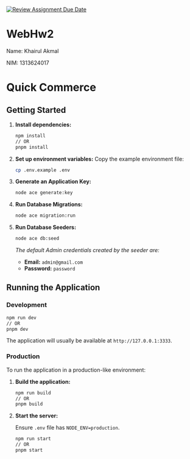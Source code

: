 [![Review Assignment Due Date](https://classroom.github.com/assets/deadline-readme-button-22041afd0340ce965d47ae6ef1cefeee28c7c493a6346c4f15d667ab976d596c.svg)](https://classroom.github.com/a/VfW8bnt7)

# WebHw2

Name: Khairul Akmal

NIM: 1313624017

# Quick Commerce

## Getting Started

1.  **Install dependencies:**

    ```bash
    npm install
    // OR
    pnpm install
    ```

2.  **Set up environment variables:**
    Copy the example environment file:

    ```bash
    cp .env.example .env
    ```

3.  **Generate an Application Key:**

    ```bash
    node ace generate:key
    ```

4.  **Run Database Migrations:**

    ```bash
    node ace migration:run
    ```

5.  **Run Database Seeders:**
    ```bash
    node ace db:seed
    ```
    _The default Admin credentials created by the seeder are:_
    - **Email:** `admin@gmail.com`
    - **Password:** `password`

## Running the Application

### Development

```bash
npm run dev
// OR
pnpm dev
```

The application will usually be available at `http://127.0.0.1:3333`.

### Production

To run the application in a production-like environment:

1.  **Build the application:**

    ```bash
    npm run build
    // OR
    pnpm build
    ```

2.  **Start the server:**

    Ensure `.env` file has `NODE_ENV=production`.

    ```bash
    npm run start
    // OR
    pnpm start
    ```
